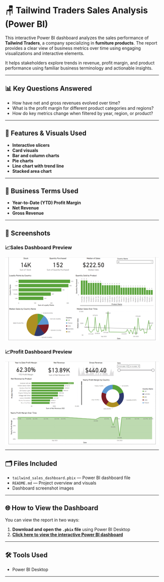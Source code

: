 # 🪑 Tailwind Traders Sales Analysis (Power BI)

This interactive Power BI dashboard analyzes the sales performance of **Tailwind Traders**, a company specializing in **furniture products**. The report provides a clear view of business metrics over time using engaging visualizations and interactive elements.

It helps stakeholders explore trends in revenue, profit margin, and product performance using familiar business terminology and actionable insights.

---

## 📊 Key Questions Answered

- How have net and gross revenues evolved over time?  
- What is the profit margin for different product categories and regions?  
- How do key metrics change when filtered by year, region, or product?

---

## 🧠 Features & Visuals Used

- **Interactive slicers** 
- **Card visuals**
- **Bar and column charts**  
- **Pie charts**  
- **Line chart with trend line**  
- **Stacked area chart**

---

## 📘 Business Terms Used

- **Year-to-Date (YTD) Profit Margin**  
- **Net Revenue**  
- **Gross Revenue**

---

## 📸 Screenshots

### 📈Sales Dashboard Preview
![Sales Dashboard](Sales_Dashboard.png)

### 📈Profit Dashboard Preview
![Sales Dashboard](Profit_Dashboard.png)

---

## 🗂️ Files Included

- `tailwind_sales_dashboard.pbix` — Power BI dashboard file  
- `README.md` — Project overview and visuals  
- Dashboard screenshot images 

---

## 🌐 How to View the Dashboard

You can view the report in two ways:

1. **Download and open the `.pbix` file** using Power BI Desktop  
2. **[Click here to view the interactive Power BI dashboard](https://app.powerbi.com/view?r=eyJrIjoiZmUyMjJlYTUtMWI2YS00ZGIyLWFmNGItOWQ2OTg5NmFlMGVlIiwidCI6IjUyNWZlZmE4LWFhZGItNDhiOS04ZGI1LWQxNjA3YjQ0YTY3OSJ9&embedImagePlaceholder=true)**

---

## 🛠️ Tools Used

- Power BI Desktop  

---
